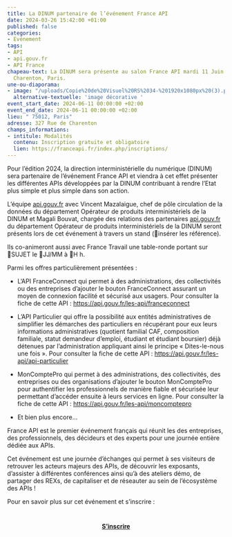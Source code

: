 ```yaml
---
title: La DINUM partenaire de l’événement France API
date: 2024-03-26 15:42:00 +01:00
published: false
categories:
- Evénement
tags:
- API
- api.gouv.fr
- API France
chapeau-text: La DINUM sera présente au salon France API mardi 11 Juin 2024 à l’Espace
  Charenton, Paris.
une-ou-diaporama:
- image: "/uploads/Copie%20de%20Visuel%20RS%2034-%201920x1080px%20(3).png"
  alternative-textuelle: 'image décorative '
event_start_date: 2024-06-11 00:00:00 +02:00
event_end_date: 2024-06-11 00:00:00 +02:00
lieu: " 75012, Paris"
adresse: 327 Rue de Charenton
champs_informations:
- intitule: Modalités
  contenu: Inscription gratuite et obligatoire
  lien: https://franceapi.fr/index.php/inscriptions/
---
```


Pour l’édition 2024, la direction interministérielle du numérique (DINUM) sera partenaire de l’événement France API et viendra à cet effet présenter les différentes APIs développées par la DINUM contribuant à rendre l’Etat plus simple et plus simple dans son action.

L’équipe [api.gouv.fr](https://api.gouv.fr/) avec Vincent Mazalaigue, chef de pôle circulation de la données du département Opérateur de produits interministériels de la DINUM et Magali Bouvat, chargée des relations des partenaires [api.gouv.fr](https://api.gouv.fr/) du département Opérateur de produits interministériels de la DINUM seront présents lors de cet événement à travers un stand (🔴insérer les référence).

Ils co-animeront aussi avec France Travail une table-ronde portant sur 🔴SUJET le 🔴JJ/MM à 🔴H h.

Parmi les offres particulièrement présentées :

* L‘API FranceConnect qui permet à des administrations, des collectivités ou des entreprises d’ajouter le bouton FranceConnect assurant un moyen de connexion facilité et sécurisé aux usagers. Pour consulter la fiche de cette API : https://api.gouv.fr/les-api/franceconnect

* L’API Particulier qui offre la possibilité aux entités administratives de simplifier les démarches des particuliers en récupérant pour eux leurs informations administratives (quotient familial CAF, composition familiale, statut demandeur d’emploi, étudiant et étudiant boursier) déjà détenues par l’administration appliquant ainsi le principe « Dites-le-nous une fois ». Pour consulter la fiche de cette API : https://api.gouv.fr/les-api/api-particulier

* MonComptePro qui permet à des administrations, des collectivités, des entreprises ou des organisations d’ajouter le bouton MonComptePro pour authentifier les professionnels de manière fiable et sécurisée leur permettant d’accéder ensuite à leurs services en ligne. Pour consulter la fiche de cette API : https://api.gouv.fr/les-api/moncomptepro

* Et bien plus encore…

France API est le premier événement français qui réunit les des entreprises, des professionnels, des décideurs et des experts pour une journée entière dédiée aux APIs.

Cet événement est une journée d’échanges qui permet à ses visiteurs de retrouver les acteurs majeurs des APIs, de découvrir les exposants, d’assister à différentes conférences ainsi qu’à des ateliers démo, de partager des REXs, de capitaliser et de réseauter au sein de l’écosystème des APIs !

Pour en savoir plus sur cet événement et s’inscrire :

<div align="center" style="margin-bottom: 15px; margin-top: 40px"><a href="https://franceapi.fr/index.php/inscriptions/" class="button" title="S’inscrire  - Lien externe"><b>S’inscrire </b></a></div>